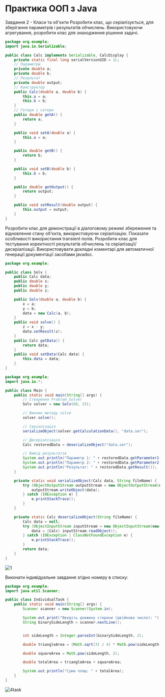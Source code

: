 # Практика ООП з Java

Завдання 2 - Класи та об'єкти
Розробити клас, що серіалізується, для зберігання параметрів і результатів обчислень. Використовуючи агрегування, розробити клас для знаходження рішення задачі.

```java
package org.example;
import java.io.Serializable;

public class Calc implements Serializable, CalcDisplay {
    private static final long serialVersionUID = 1L;
    // Параметри
    private double a;
    private double b;
    // Результат
    private double output;
    // Конструктор
    public Calc(double a, double b) {
        this.a = a;
        this.b = b;
    }
    // Гетери і сетери
    public double getA() {
        return a;
    }

    public void setA(double a) {
        this.a = a;
    }

    public double getB() {
        return b;
    }

    public void setB(double b) {
        this.b = b;
    }

    public double getOutput() {
        return output;
    }

    public void setResult(double output) {
        this.output = output;
    }
}
```
Розробити клас для демонстрації в діалоговому режимі збереження та відновлення стану об'єкта, використовуючи серіалізацію. Показати особливості використання transient полів. 
Розробити клас для тестування коректності результатів обчислень та серіалізації/десеріалізації. Використовувати докладні коментарі для автоматичної генерації документації засобами javadoc.

```java
package org.example;

public class Solv {
    public Calc data;
    public double x;
    public double y;
    public double z;

    public Solv(double a, double b) {
        x = a;
        y = b;
        data = new Calc(a, b);
    }
    public void solve() {
        z = x - y;
        data.setResult(z);
    }
    public Calc getData() {
        return data;
    }
    public void setData(Calc data) {
        this.data = data;
    }
}
```

```java
package org.example;
import java.io.*;

public class Main {
    public static void main(String[] args) {
        // Створення Problem_Solver
        Solv solver = new Solv(60, 23);

        // Виклик методу solve
        solver.solve();

        // Серіалізація
        serializeObject(solver.getCalculationData(), "data.ser");

        // Десеріалізація
        Calc restoredData = deserializeObject("data.ser");

        // Вивід результатів
        System.out.println("Параметр 1: " + restoredData.getParameter1());
        System.out.println("Параметр 2: " + restoredData.getParameter2());
        System.out.println("Результат: " + restoredData.getResult());
    }

    private static void serializeObject(Calc data, String fileName) {
        try (ObjectOutputStream outputStream = new ObjectOutputStream(new FileOutputStream(fileName))) {
            outputStream.writeObject(data);
        } catch (IOException e) {
            e.printStackTrace();
        }
    }

    private static Calc deserializeObject(String fileName) {
        Calc data = null;
        try (ObjectInputStream inputStream = new ObjectInputStream(new FileInputStream(fileName))) {
            data = (Calc) inputStream.readObject();
        } catch (IOException | ClassNotFoundException e) {
            e.printStackTrace();
        }
        return data;
    }
}
```
![1](https://github.com/AndDemon/Grisenkoproject/assets/115999885/f2ec7ab8-576f-4de1-b24a-a7720ec5e832)

Виконати індивідуальне завдання згідно номеру в списку:

```java
package org.example;
import java.util.Scanner;

public class IndividualTask {
    public static void main(String[] args) {
        Scanner scanner = new Scanner(System.in);

        System.out.print("Введіть довжину сторони (двійкове число): ");
        String binarySideLength = scanner.nextLine();


        int sideLength = Integer.parseInt(binarySideLength, 2);

        double triangleArea = (Math.sqrt(3) / 4) * Math.pow(sideLength, 2);

        double squareArea = Math.pow(sideLength, 2);

        double totalArea = triangleArea + squareArea;

        System.out.println("Сума площ: " + totalArea);
    }
}
```
![4task](https://github.com/AndDemon/Grisenkoproject/assets/115999885/350bece5-e94f-4b03-b6de-1022392499ee)
